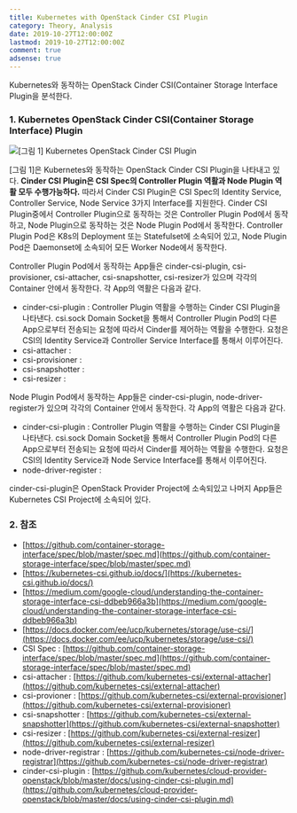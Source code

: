 ```yaml
---
title: Kubernetes with OpenStack Cinder CSI Plugin
category: Theory, Analysis
date: 2019-10-27T12:00:00Z
lastmod: 2019-10-27T12:00:00Z
comment: true
adsense: true
---
```


Kubernetes와 동작하는 OpenStack Cinder CSI(Container Storage Interface Plugin을 분석한다.

### 1. Kubernetes OpenStack Cinder CSI(Container Storage Interface) Plugin

![[그림 1] Kubernetes OpenStack Cinder CSI Plugin]({{site.baseurl}}/images/theory_analysis/Kubernetes_OpenStack_Cinder_CSI_Plugin/OpenStack_Cinder_CSI_Plugin.PNG)

[그림 1]은 Kubernetes와 동작하는 OpenStack Cinder CSI Plugin을 나타내고 있다. **Cinder CSI Plugin은 CSI Spec의 Controller Plugin 역활과 Node Plugin 역활 모두 수행가능하다.** 따라서 Cinder CSI Plugin은 CSI Spec의 Identity Service, Controller Service, Node Service 3가지 Interface를 지원한다. Cinder CSI Plugin중에서 Controller Plugin으로 동작하는 것은 Controller Plugin Pod에서 동작하고, Node Plugin으로 동작하는 것은 Node Plugin Pod에서 동작한다. Controller Plugin Pod은 K8s의 Deployment 또는 Statefulset에 소속되어 있고, Node Plugin Pod은 Daemonset에 소속되어 모든 Worker Node에서 동작한다.

Controller Plugin Pod에서 동작하는 App들은 cinder-csi-plugin, csi-provisioner, csi-attacher, csi-snapshotter, csi-resizer가 있으며 각각의 Container 안에서 동작한다. 각 App의 역활은 다음과 같다.

* cinder-csi-plugin : Controller Plugin 역활을 수행하는 Cinder CSI Plugin을 나타낸다. csi.sock Domain Socket을 통해서 Controller Plugin Pod의 다른 App으로부터 전송되는 요청에 따라서 Cinder를 제어하는 역활을 수행한다. 요청은 CSI의 Identity Service과 Controller Service Interface를 통해서 이루어진다.
* csi-attacher : 
* csi-provisioner : 
* csi-snapshotter : 
* csi-resizer : 

Node Plugin Pod에서 동작하는 App들은 cinder-csi-plugin, node-driver-register가 있으며 각각의 Container 안에서 동작한다. 각 App의 역활은 다음과 같다.

* cinder-csi-plugin : Controller Plugin 역활을 수행하는 Cinder CSI Plugin을 나타낸다. csi.sock Domain Socket을 통해서 Controller Plugin Pod의 다른 App으로부터 전송되는 요청에 따라서 Cinder를 제어하는 역활을 수행한다. 요청은 CSI의 Identity Service과 Node Service Interface를 통해서 이루어진다.
* node-driver-register : 

cinder-csi-plugin은 OpenStack Provider Project에 소속되있고 나머지 App들은 Kubernetes CSI Project에 소속되어 있다.

### 2. 참조

* [https://github.com/container-storage-interface/spec/blob/master/spec.md](https://github.com/container-storage-interface/spec/blob/master/spec.md)
* [https://kubernetes-csi.github.io/docs/](https://kubernetes-csi.github.io/docs/)
* [https://medium.com/google-cloud/understanding-the-container-storage-interface-csi-ddbeb966a3b](https://medium.com/google-cloud/understanding-the-container-storage-interface-csi-ddbeb966a3b)
* [https://docs.docker.com/ee/ucp/kubernetes/storage/use-csi/](https://docs.docker.com/ee/ucp/kubernetes/storage/use-csi/)
* CSI Spec : [https://github.com/container-storage-interface/spec/blob/master/spec.md](https://github.com/container-storage-interface/spec/blob/master/spec.md)
* csi-attacher : [https://github.com/kubernetes-csi/external-attacher](https://github.com/kubernetes-csi/external-attacher)
* csi-provioner : [https://github.com/kubernetes-csi/external-provisioner](https://github.com/kubernetes-csi/external-provisioner)
* csi-snapshotter : [https://github.com/kubernetes-csi/external-snapshotter](https://github.com/kubernetes-csi/external-snapshotter)
* csi-resizer : [https://github.com/kubernetes-csi/external-resizer](https://github.com/kubernetes-csi/external-resizer)
* node-driver-registrar : [https://github.com/kubernetes-csi/node-driver-registrar](https://github.com/kubernetes-csi/node-driver-registrar)
* cinder-csi-plugin : [https://github.com/kubernetes/cloud-provider-openstack/blob/master/docs/using-cinder-csi-plugin.md](https://github.com/kubernetes/cloud-provider-openstack/blob/master/docs/using-cinder-csi-plugin.md)
